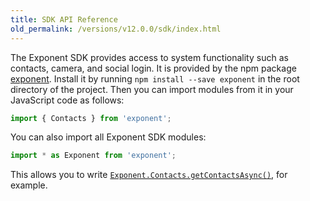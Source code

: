 ```yaml
---
title: SDK API Reference
old_permalink: /versions/v12.0.0/sdk/index.html
---
```


The Exponent SDK provides access to system functionality such as contacts, camera, and social login. It is provided by the npm package [exponent](https://www.npmjs.com/package/exponent). Install it by running `npm install --save exponent` in the root directory of the project. Then you can import modules from it in your JavaScript code as follows:

```javascript
import { Contacts } from 'exponent';
```

You can also import all Exponent SDK modules:

```javascript
import * as Exponent from 'exponent';
```

This allows you to write [`Exponent.Contacts.getContactsAsync()`](/versions/v12.0.0/sdk/contacts#exponentcontactsgetcontactsasync "Exponent.Contacts.getContactsAsync"), for example.
